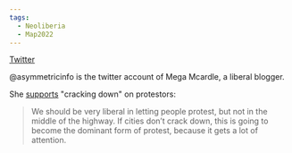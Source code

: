 ```yaml
---
tags:
  - Neoliberia
  - Map2022
---
```


[Twitter](https://www.twitter.com/thecollegehill)

@asymmetricinfo is the twitter account of Mega Mcardle, a liberal blogger.

She [supports](https://twitter.com/asymmetricinfo/status/1744715096138416157) "cracking down" on protestors:
> We should be very liberal in letting people protest, but not in the middle of the highway. If cities don’t crack down, this is going to become the dominant form of protest, because it gets a lot of attention.
